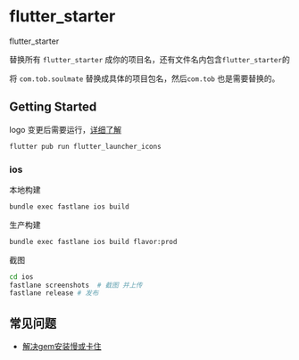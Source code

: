 # flutter_starter
flutter_starter

替换所有 `flutter_starter` 成你的项目名，还有文件名内包含`flutter_starter`的

将 `com.tob.soulmate` 替换成具体的项目包名，然后`com.tob` 也是需要替换的。

## Getting Started

logo 变更后需要运行，[详细了解](https://github.dev/fluttercommunity/flutter_launcher_icons/tree/master/example/flavors)

```bash
flutter pub run flutter_launcher_icons
```

### ios

本地构建

```bash
bundle exec fastlane ios build
```

生产构建

```bash
bundle exec fastlane ios build flavor:prod
```

截图

```bash
cd ios
fastlane screenshots  # 截图 并上传
fastlane release # 发布
```

## 常见问题

- [解决gem安装慢或卡住](https://juejin.cn/post/6987549601343471623)